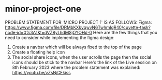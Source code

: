 # minor-project-one

PROBLEM STATEMENT FOR 'MICRO PROJECT 1' IS AS FOLLOWS:
Figma: https://www.figma.com/file/DRMbKXkvqwvN6TwhmlgR40/cuvette-task?node-id=0%3A1&t=dVZ8yLhdMSjOYOHd-0
Here are the few things that you need to consider while implementing the figma design:
1.	Create a navbar which will be always fixed to the top of the page
2.	Create a floating help icon
3.	The social share icons, when the user scrolls the page then the social icons should be stick to the navbar
Here's the link of the Live session on 8th February 2023 where the problem statement was explained: https://youtu.be/vZsNjCFkiss
